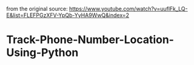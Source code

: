 from the original source: https://www.youtube.com/watch?v=uuflFk_LQ-E&list=FLEFPGzXFV-YpQb-YyHA9WwQ&index=2

# Track-Phone-Number-Location-Using-Python




